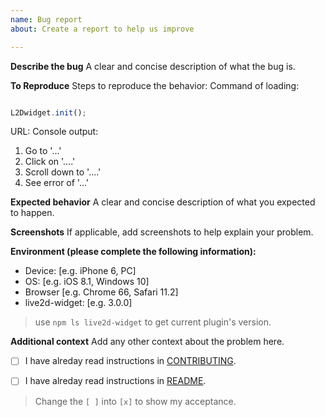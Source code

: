 ```yaml
---
name: Bug report
about: Create a report to help us improve

---
```


**Describe the bug**
A clear and concise description of what the bug is.

**To Reproduce**
Steps to reproduce the behavior:
Command of loading:
```js

L2Dwidget.init();

```
URL:
Console output:

1. Go to '...'
2. Click on '....'
3. Scroll down to '....'
4. See error of '...'

**Expected behavior**
A clear and concise description of what you expected to happen.

**Screenshots**
If applicable, add screenshots to help explain your problem.

**Environment (please complete the following information):**
- Device: [e.g. iPhone 6, PC]
- OS: [e.g. iOS 8.1, Windows 10]
- Browser [e.g. Chrome 66, Safari 11.2]
- live2d-widget: [e.g. 3.0.0]
> use `npm ls live2d-widget` to get current plugin's version.

**Additional context**
Add any other context about the problem here.

- [ ] I have alreday read instructions in [CONTRIBUTING](CONTRIBUTING.md).

- [ ] I have alreday read instructions in [README](../README.md).

> Change the `[ ]` into `[x]` to show my acceptance.

